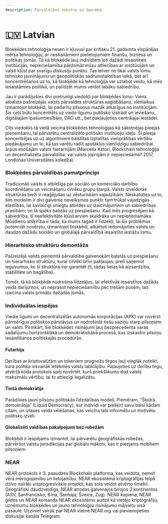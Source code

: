 ```yaml
---
description: Pārvaldības nākotne un OpenWeb
---
```


# 🇱🇻 Latvian

Blokķēdes tehnoloģija nesen ir kļuvusi par kritisku 21. gadsimta vispārējas mērķa tehnoloģiju, ar neskaitāmiem pielietojumiem finanšu, biznesa un politikas jomās. Tā kā blokķēde ļauj indivīdiem ļoti dažādi iesaistīties institūcijās, nepieciešamība pārdomāt mūsu attiecības ar institūcijām un valsti kļūst par svarīgu diskusiju punktu. Tas ietver ne tikai valsts lomu tehnisko jauninājumu un ģeopolitiskās sadrumstalotības laikā, bet arī koncentrēšanos uz to, kā blokķēde kā tehnoloģija var uzlabot veidu, kā mēs iesaistāmies politikā, un palīdzēt mums veidot labāku sabiedrību.

Jau ir parādījušies divi pretrunīgi viedokļi par blokķēdes lomu: Viens atbalsta pašreizējās valsts pārvaldes struktūras saglabāšanu, vienlaikus izmantojot blokķēdi, lai padarītu pilsoņus mazāk atkarīgus no institūcijām. Šis ceļš būtu koncentrēts uz viedo līgumu publisko izstrādi un ieviešanu, digitālajām īpašumtiesībām, DAO utt., bet pakļaujoties centrālajai iestādei.

Cits viedoklis tā vietā veicina blokķēdes tehnoloģijas kā sākotnējas pieejas pieņemšanu, lai pārvarētu centralizēto politisko institūciju ideju. Šī pieeja koncentrējas uz uz algoritmiem balstītas izplatītas vienprātības vērtību piedāvājumu un to, kā tas varētu radīt apstākļus vienlīdzīgu sabiedrībai ārpus esošajām valsts hierarhijām (Marcella Aztori, Blockchain tehnoloģija un decentralizēta pārvaldība: vai valsts joprojām ir nepieciešama? 2017, Londonas Universitātes koledža).

### Blokķēdes pārvaldības pamatprincipi

Tradicionāli valsts ir atbildīga par sociālo un komerciālo darbību koordinēšanu un veicināšanu cilvēku grupu starpā. Valsts izveidotās struktūras bieži ir reaģējušas uz vēsturiskām vajadzībām. Neskatoties uz to, šim modelim ir divi galvenie neveiksmes punkti: tam trūkst vajadzīgās elastības, lai savlaicīgi sniegtu atbildes uz izaicinājumiem un sabiedrības prasībām; un tā spēks balstās uz piespiešanu. Kad mēs progresējam kā sabiedrība, šī neefektivitāte kļūst arvien skaidrāka un nepieņemamāka. Mūsdienu atšķirība ir tāda, ka mums tagad ir līdzekļi, lai šīs problēmas potenciāli novērstu, izmantojot blokķēdi, atkārtoti iedomājoties valsts un daudzo dažādu sociālo un globālajā pārvaldībā iesaistīto iestāžu lomu.

### Hierarhisko struktūru demontāža

Pašreizējā valsts pieņemtā pārvaldība galvenokārt balstās uz piespiešanu un hierarhisku struktūru, kurai cilvēki brīvi pakļaujas, pretī saņemot ieguvumus, ko šī struktūra var garantēt (ti, tādas lietas kā aizsardzība, stabilitāte un bagātība).

Tomēr, tā kā blokķēde nodrošina līdzekļus, lai efektīvāk iesaistītos dažāda veida darījumos, un neprasot nepieciešamību pēc trešām pusēm, tas izaicina valsts primātu dažādās jomās.

### Individuālas iespējas

Viedie līgumi un decentralizētās autonomās korporācijas (APK) var novērst pārmērīgus politiskos pārstāvjus un nodrošināt tiešu saziņu starp pilsoņiem un valsti. Pirmkārt, šie blokķēdes risinājumi ļauj bezprecedenta varas sadalījumu horizontālākā un demokrātiskākā procesā, kas izskaidro pilsoņu iesaistīšanos politiskajās procedūrās.

#### Futarhija

Derības ar kriptovalūtām un tokeniem prognožu tirgos ļauj vieglāk noteikt, kura politika visvairāk ietekmēs valsts labklājību. Paļaujoties uz derību tirgu, atvērtā koda protokols spēj novērtēt, kurš priekšlikums dod valstij maksimālu vērtību, lai to attiecīgi legalizētu.

#### Tiešā demokrātija

Parādīsies jauni pilsoņu politiskās līdzdalības modeļi. Piemēram, “Šķidrā demokrātija” (Liquid Democracy), kur indivīdi var piešķirt savu balsi kādam citam, un izlases veida vēlēšanas, kas veicina labi informētu un motivētu politisko izvēli.

#### Globalizēti valdības pakalpojumi bez robežām

Blokķēdi ir iespējams izmantot, lai pārvarētu ģeogrāfiskās robežas, pārvēršot valstu jurisdikcijas par globālu mākoni, kas ir pieejams mobiliem pilsoņiem.

### NEAR&#x20;

NEAR protokols ir 3. paaudzes Blockchain platforma, kas veidota, ņemot vērā mērogojamību un lietojamību. NEAR ekosistēmā kriptogrāfijas telpā dzīvo vairāki visprogresīvākie projekti, kas sola veidot atvērto tīmekli. Ģeogrāfiski daudzveidīgs, NEAR atrodas galvenajos birojos 3 kontinentos (ASV, Sanfrancisko; Ķīna, Šanhaja; Šveice, Zug). NEAR kopiena, NEAR ģildes un NEAR komanda NEAR ekosistēmu audzē kā vietējo kriptogrāfiju, uzņēmumu blokķēdes un jauno tehnoloģiju risinājumu mājvietu visā pasaulē. Uzziniet vairāk par NEAR vietnē NEAR.org vai pievienojieties diskusijai kanāla Telegram.

